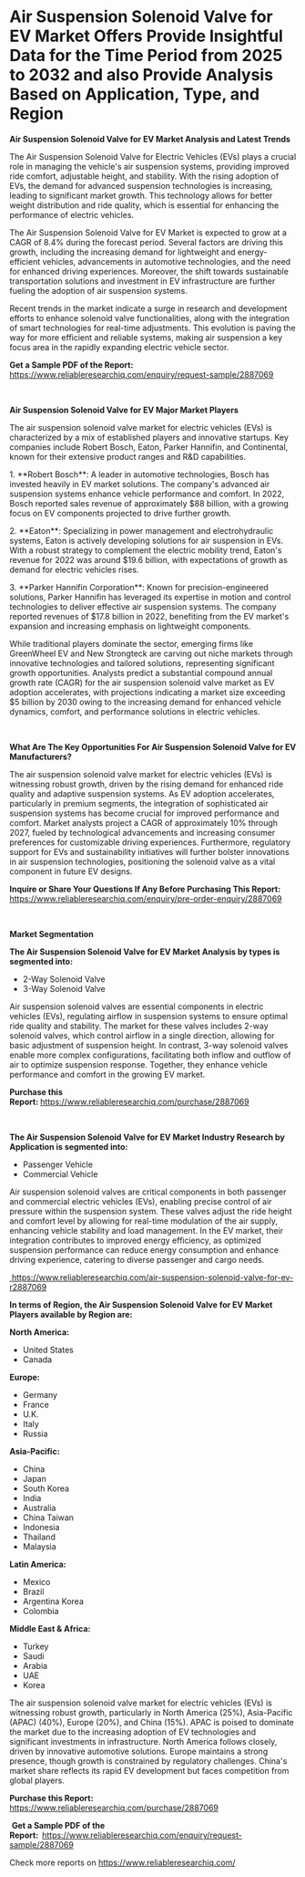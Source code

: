 <p><h1>Air Suspension Solenoid Valve for EV Market Offers Provide Insightful Data for the Time Period from 2025 to 2032 and also Provide Analysis Based on Application, Type, and Region</h1></p><p><strong>Air Suspension Solenoid Valve for EV Market Analysis and Latest Trends</strong></p>
<p><p>The Air Suspension Solenoid Valve for Electric Vehicles (EVs) plays a crucial role in managing the vehicle's air suspension systems, providing improved ride comfort, adjustable height, and stability. With the rising adoption of EVs, the demand for advanced suspension technologies is increasing, leading to significant market growth. This technology allows for better weight distribution and ride quality, which is essential for enhancing the performance of electric vehicles.</p><p>The Air Suspension Solenoid Valve for EV Market is expected to grow at a CAGR of 8.4% during the forecast period. Several factors are driving this growth, including the increasing demand for lightweight and energy-efficient vehicles, advancements in automotive technologies, and the need for enhanced driving experiences. Moreover, the shift towards sustainable transportation solutions and investment in EV infrastructure are further fueling the adoption of air suspension systems. </p><p>Recent trends in the market indicate a surge in research and development efforts to enhance solenoid valve functionalities, along with the integration of smart technologies for real-time adjustments. This evolution is paving the way for more efficient and reliable systems, making air suspension a key focus area in the rapidly expanding electric vehicle sector.</p></p>
<p><strong>Get a Sample PDF of the Report:&nbsp;</strong> <a href="https://www.reliableresearchiq.com/enquiry/request-sample/2887069?utm_campaign=3128&utm_medium=2&utm_source=Github&utm_content=ia&utm_term=13032025&utm_id=air-suspension-solenoid-valve-for-ev">https://www.reliableresearchiq.com/enquiry/request-sample/2887069</a></p>
<p>&nbsp;</p>
<p><strong>Air Suspension Solenoid Valve for EV Major Market Players</strong></p>
<p><p>The air suspension solenoid valve market for electric vehicles (EVs) is characterized by a mix of established players and innovative startups. Key companies include Robert Bosch, Eaton, Parker Hannifin, and Continental, known for their extensive product ranges and R&D capabilities. </p><p>1. **Robert Bosch**: A leader in automotive technologies, Bosch has invested heavily in EV market solutions. The company's advanced air suspension systems enhance vehicle performance and comfort. In 2022, Bosch reported sales revenue of approximately $88 billion, with a growing focus on EV components projected to drive further growth.</p><p>2. **Eaton**: Specializing in power management and electrohydraulic systems, Eaton is actively developing solutions for air suspension in EVs. With a robust strategy to complement the electric mobility trend, Eaton's revenue for 2022 was around $19.6 billion, with expectations of growth as demand for electric vehicles rises.</p><p>3. **Parker Hannifin Corporation**: Known for precision-engineered solutions, Parker Hannifin has leveraged its expertise in motion and control technologies to deliver effective air suspension systems. The company reported revenues of $17.8 billion in 2022, benefiting from the EV market's expansion and increasing emphasis on lightweight components.</p><p>While traditional players dominate the sector, emerging firms like GreenWheel EV and New Strongteck are carving out niche markets through innovative technologies and tailored solutions, representing significant growth opportunities. Analysts predict a substantial compound annual growth rate (CAGR) for the air suspension solenoid valve market as EV adoption accelerates, with projections indicating a market size exceeding $5 billion by 2030 owing to the increasing demand for enhanced vehicle dynamics, comfort, and performance solutions in electric vehicles.</p></p>
<p>&nbsp;</p>
<p><strong>What Are The Key Opportunities For Air Suspension Solenoid Valve for EV Manufacturers?</strong></p>
<p><p>The air suspension solenoid valve market for electric vehicles (EVs) is witnessing robust growth, driven by the rising demand for enhanced ride quality and adaptive suspension systems. As EV adoption accelerates, particularly in premium segments, the integration of sophisticated air suspension systems has become crucial for improved performance and comfort. Market analysts project a CAGR of approximately 10% through 2027, fueled by technological advancements and increasing consumer preferences for customizable driving experiences. Furthermore, regulatory support for EVs and sustainability initiatives will further bolster innovations in air suspension technologies, positioning the solenoid valve as a vital component in future EV designs.</p></p>
<p><strong>Inquire or Share Your Questions If Any Before Purchasing This Report:</strong> <a href="https://www.reliableresearchiq.com/enquiry/pre-order-enquiry/2887069?utm_campaign=3128&utm_medium=2&utm_source=Github&utm_content=ia&utm_term=13032025&utm_id=air-suspension-solenoid-valve-for-ev">https://www.reliableresearchiq.com/enquiry/pre-order-enquiry/2887069</a></p>
<p>&nbsp;</p>
<p><strong>Market Segmentation</strong></p>
<p><strong>The Air Suspension Solenoid Valve for EV Market Analysis by types is segmented into:</strong></p>
<p><ul><li>2-Way Solenoid Valve</li><li>3-Way Solenoid Valve</li></ul></p>
<p><p>Air suspension solenoid valves are essential components in electric vehicles (EVs), regulating airflow in suspension systems to ensure optimal ride quality and stability. The market for these valves includes 2-way solenoid valves, which control airflow in a single direction, allowing for basic adjustment of suspension height. In contrast, 3-way solenoid valves enable more complex configurations, facilitating both inflow and outflow of air to optimize suspension response. Together, they enhance vehicle performance and comfort in the growing EV market.</p></p>
<p><strong>Purchase this Report:&nbsp;</strong><a href="https://www.reliableresearchiq.com/purchase/2887069?utm_campaign=3128&utm_medium=2&utm_source=Github&utm_content=ia&utm_term=13032025&utm_id=air-suspension-solenoid-valve-for-ev">https://www.reliableresearchiq.com/purchase/2887069</a></p>
<p>&nbsp;</p>
<p><strong>The Air Suspension Solenoid Valve for EV Market Industry Research by Application is segmented into:</strong></p>
<p><ul><li>Passenger Vehicle</li><li>Commercial Vehicle</li></ul></p>
<p><p>Air suspension solenoid valves are critical components in both passenger and commercial electric vehicles (EVs), enabling precise control of air pressure within the suspension system. These valves adjust the ride height and comfort level by allowing for real-time modulation of the air supply, enhancing vehicle stability and load management. In the EV market, their integration contributes to improved energy efficiency, as optimized suspension performance can reduce energy consumption and enhance driving experience, catering to diverse passenger and cargo needs.</p></p>
<p><a href="https://www.reliableresearchiq.com/air-suspension-solenoid-valve-for-ev-r2887069?utm_campaign=3128&utm_medium=2&utm_source=Github&utm_content=ia&utm_term=13032025&utm_id=air-suspension-solenoid-valve-for-ev">&nbsp;https://www.reliableresearchiq.com/air-suspension-solenoid-valve-for-ev-r2887069</a></p>
<p><strong>In terms of Region, the Air Suspension Solenoid Valve for EV Market Players available by Region are:</strong></p>
<p>
    <p> <strong> North America: </strong>
        <ul>
            <li>United States</li>
            <li>Canada</li>
        </ul>
        </p> 
    <p> <strong> Europe: </strong>
        <ul>
            <li>Germany</li>
            <li>France</li>
            <li>U.K.</li>
            <li>Italy</li>
            <li>Russia</li>
        </ul>
        </p> 
    <p> <strong> Asia-Pacific: </strong>
        <ul>
            <li>China</li>
            <li>Japan</li>
            <li>South Korea</li>
            <li>India</li>
            <li>Australia</li>
            <li>China Taiwan</li>
            <li>Indonesia</li>
            <li>Thailand</li>
            <li>Malaysia</li>
        </ul>
        </p> 
    <p> <strong> Latin America: </strong>
        <ul>
            <li>Mexico</li>
            <li>Brazil</li>
            <li>Argentina Korea</li>
            <li>Colombia</li>
        </ul>
        </p> 
    <p> <strong> Middle East & Africa: </strong>
        <ul>
            <li>Turkey</li>
            <li>Saudi</li>
            <li>Arabia</li>
            <li>UAE</li>
            <li>Korea</li>
        </ul>
    </p>
    </p>
<p><p>The air suspension solenoid valve market for electric vehicles (EVs) is witnessing robust growth, particularly in North America (25%), Asia-Pacific (APAC) (40%), Europe (20%), and China (15%). APAC is poised to dominate the market due to the increasing adoption of EV technologies and significant investments in infrastructure. North America follows closely, driven by innovative automotive solutions. Europe maintains a strong presence, though growth is constrained by regulatory challenges. China's market share reflects its rapid EV development but faces competition from global players.</p></p>
<p><strong>Purchase this Report: </strong><a href="https://www.reliableresearchiq.com/purchase/2887069?utm_campaign=3128&utm_medium=2&utm_source=Github&utm_content=ia&utm_term=13032025&utm_id=air-suspension-solenoid-valve-for-ev">https://www.reliableresearchiq.com/purchase/2887069</a></p>
<p>&nbsp;<strong>Get a Sample PDF of the Report:&nbsp;&nbsp;</strong><a href="https://www.reliableresearchiq.com/enquiry/request-sample/2887069?utm_campaign=3128&utm_medium=2&utm_source=Github&utm_content=ia&utm_term=13032025&utm_id=air-suspension-solenoid-valve-for-ev">https://www.reliableresearchiq.com/enquiry/request-sample/2887069</a></p>
<p><strong></strong></p>
<p>Check more reports on <a href="https://www.reliableresearchiq.com/?utm_campaign=3128&utm_medium=2&utm_source=Github&utm_content=ia&utm_term=13032025&utm_id=air-suspension-solenoid-valve-for-ev">https://www.reliableresearchiq.com/</a></p>